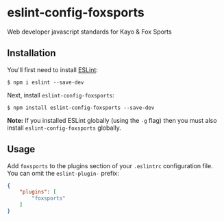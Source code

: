 # eslint-config-foxsports
Web developer javascript standards for Kayo & Fox Sports

## Installation

You'll first need to install [ESLint](http://eslint.org):

```
$ npm i eslint --save-dev
```

Next, install `eslint-config-foxsports`:

```
$ npm install eslint-config-foxsports --save-dev
```

**Note:** If you installed ESLint globally (using the `-g` flag) then you must also install `eslint-config-foxsports` globally.

## Usage

Add `foxsports` to the plugins section of your `.eslintrc` configuration file. You can omit the `eslint-plugin-` prefix:

```json
{
    "plugins": [
        "foxsports"
    ]
}
```
